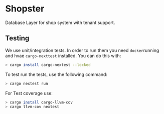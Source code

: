 # Shopster

Database Layer for shop system with tenant support.

## Testing

We use unit/integration tests. In order to run them you need `docker`running and hvae `cargo-nexttest` installed. You can do this with:

```bash
> cargo install cargo-nextest --locked
```

To test run the tests, use the following command:

```bash
> cargo nextest run
```

For Test coverage use:

```bash
> cargo install cargo-llvm-cov
> cargo llvm-cov nextest
```